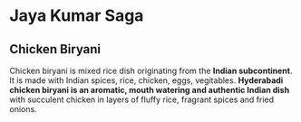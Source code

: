 # Jaya Kumar Saga
## Chicken Biryani
Chicken biryani is mixed rice dish originating from the **Indian subcontinent**. It is made with Indian spices, rice, chicken, eggs, vegitables. **Hyderabadi chicken biryani is an aromatic, mouth watering and authentic Indian dish** with succulent chicken in layers of fluffy rice, fragrant spices and fried onions. 